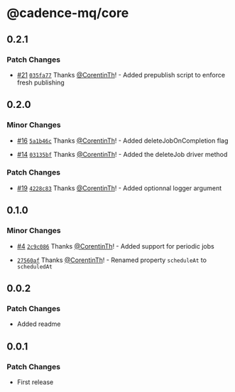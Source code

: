 # @cadence-mq/core

## 0.2.1

### Patch Changes

- [#21](https://github.com/papra-hq/cadence-mq/pull/21) [`035fa77`](https://github.com/papra-hq/cadence-mq/commit/035fa77655e3f33d422a0c877d8178ba9a0b08b9) Thanks [@CorentinTh](https://github.com/CorentinTh)! - Added prepublish script to enforce fresh publishing

## 0.2.0

### Minor Changes

- [#16](https://github.com/papra-hq/cadence-mq/pull/16) [`5a1b46c`](https://github.com/papra-hq/cadence-mq/commit/5a1b46cfd608ab492e2c32435e189c4cae4770ce) Thanks [@CorentinTh](https://github.com/CorentinTh)! - Added deleteJobOnCompletion flag

- [#14](https://github.com/papra-hq/cadence-mq/pull/14) [`03135bf`](https://github.com/papra-hq/cadence-mq/commit/03135bf4b4d183861d68fe8286d2b57a85571e4d) Thanks [@CorentinTh](https://github.com/CorentinTh)! - Added the deleteJob driver method

### Patch Changes

- [#19](https://github.com/papra-hq/cadence-mq/pull/19) [`4228c83`](https://github.com/papra-hq/cadence-mq/commit/4228c83c00448a24be391fdaa8f9feca104e0440) Thanks [@CorentinTh](https://github.com/CorentinTh)! - Added optionnal logger argument

## 0.1.0

### Minor Changes

- [#4](https://github.com/papra-hq/cadence-mq/pull/4) [`2c9c086`](https://github.com/papra-hq/cadence-mq/commit/2c9c08684c1d96170afe6c63958470f6db2d7b05) Thanks [@CorentinTh](https://github.com/CorentinTh)! - Added support for periodic jobs

- [`27560af`](https://github.com/papra-hq/cadence-mq/commit/27560af29089797c4bf404641c7bd5b705d50dc4) Thanks [@CorentinTh](https://github.com/CorentinTh)! - Renamed property `scheduleAt` to `scheduledAt`

## 0.0.2

### Patch Changes

- Added readme

## 0.0.1

### Patch Changes

- First release
